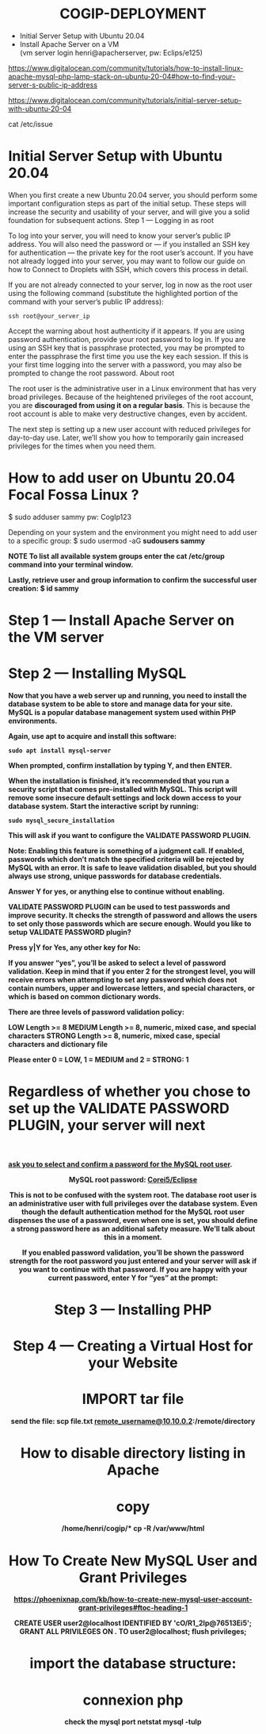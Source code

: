 # <center>COGIP-DEPLOYMENT
+ Initial Server Setup with Ubuntu 20.04<br>
+ Install Apache Server on a VM<br>
(vm server login henri@apacherserver, pw: Eclips/e125)


https://www.digitalocean.com/community/tutorials/how-to-install-linux-apache-mysql-php-lamp-stack-on-ubuntu-20-04#how-to-find-your-server-s-public-ip-address

https://www.digitalocean.com/community/tutorials/initial-server-setup-with-ubuntu-20-04

cat /etc/issue

# <b>Initial Server Setup with Ubuntu 20.04</b>

When you first create a new Ubuntu 20.04 server, you should perform some important configuration steps as part of the initial setup. These steps will increase the security and usability of your server, and will give you a solid foundation for subsequent actions.
Step 1 — Logging in as root

To log into your server, you will need to know your server’s public IP address. You will also need the password or — if you installed an SSH key for authentication — the private key for the root user’s account. If you have not already logged into your server, you may want to follow our guide on how to Connect to Droplets with SSH, which covers this process in detail.

If you are not already connected to your server, log in now as the root user using the following command (substitute the highlighted portion of the command with your server’s public IP address):

    ssh root@your_server_ip

Accept the warning about host authenticity if it appears. If you are using password authentication, provide your root password to log in. If you are using an SSH key that is passphrase protected, you may be prompted to enter the passphrase the first time you use the key each session. If this is your first time logging into the server with a password, you may also be prompted to change the root password.
About root

The root user is the administrative user in a Linux environment that has very broad privileges. Because of the heightened privileges of the root account, you are <b>discouraged from using it on a regular basis</b>. This is because the root account is able to make very destructive changes, even by accident.

The next step is setting up a new user account with reduced privileges for day-to-day use. Later, we’ll show you how to temporarily gain increased privileges for the times when you need them.
 

# How to add user on Ubuntu 20.04 Focal Fossa Linux ?

$ sudo adduser sammy
pw: CogIp123

Depending on your system and the environment you might need to add user to a specific group:
$ sudo usermod -aG <b>sudousers sammy


NOTE
To list all available system groups enter the cat /etc/group command into your terminal window.

Lastly, retrieve user and group information to confirm the successful user creation: $ id sammy


# Step 1 — Install Apache Server on the VM server<br>

# Step 2 — Installing MySQL

Now that you have a web server up and running, you need to install the database system to be able to store and manage data for your site. MySQL is a popular database management system used within PHP environments.

Again, use apt to acquire and install this software:

    sudo apt install mysql-server

When prompted, confirm installation by typing Y, and then ENTER.

When the installation is finished, it’s recommended that you run a security script that comes pre-installed with MySQL. This script will remove some insecure default settings and lock down access to your database system. Start the interactive script by running:

    sudo mysql_secure_installation

This will ask if you want to configure the VALIDATE PASSWORD PLUGIN.

Note: Enabling this feature is something of a judgment call. If enabled, passwords which don’t match the specified criteria will be rejected by MySQL with an error. It is safe to leave validation disabled, but you should always use strong, unique passwords for database credentials.

Answer Y for yes, or anything else to continue without enabling.

VALIDATE PASSWORD PLUGIN can be used to test passwords
and improve security. It checks the strength of password
and allows the users to set only those passwords which are
secure enough. Would you like to setup VALIDATE PASSWORD plugin?

Press y|Y for Yes, any other key for No:

If you answer “yes”, you’ll be asked to select a level of password validation. Keep in mind that if you enter 2 for the strongest level, you will receive errors when attempting to set any password which does not contain numbers, upper and lowercase letters, and special characters, or which is based on common dictionary words.

There are three levels of password validation policy:

LOW    Length >= 8
MEDIUM Length >= 8, numeric, mixed case, and special characters
STRONG Length >= 8, numeric, mixed case, special characters and dictionary              file

Please enter 0 = LOW, 1 = MEDIUM and 2 = STRONG: 1

# Regardless of whether you chose to set up the VALIDATE PASSWORD PLUGIN, your server will next <br><br>
<b><u>ask you to select and confirm a password for the MySQL root user</u></b>.

 <center><b>MySQL root password: <u>Corei5/Eclipse</u></b>
<br>

This is not to be confused with the system root. The database root user is an administrative user with full privileges over the database system. Even though the default authentication method for the MySQL root user dispenses the use of a password, even when one is set, you should define a strong password here as an additional safety measure. We’ll talk about this in a moment.

If you enabled password validation, you’ll be shown the password strength for the root password you just entered and your server will ask if you want to continue with that password. If you are happy with your current password, enter Y for “yes” at the prompt:

# Step 3 — Installing PHP

# Step 4 — Creating a Virtual Host for your Website



# IMPORT tar file

send the file:
scp file.txt remote_username@10.10.0.2:/remote/directory




# How to disable directory listing in Apache


# copy 

 /home/henri/cogip/* cp -R  /var/www/html 

# How To Create New MySQL User and Grant Privileges
https://phoenixnap.com/kb/how-to-create-new-mysql-user-account-grant-privileges#ftoc-heading-1

CREATE USER user2@localhost IDENTIFIED BY 'cO/R1_2Ip@76513Ei5';
GRANT ALL PRIVILEGES ON *.* TO user2@localhost;
flush privileges;

# import the database structure:


# connexion php
check the mysql port 
netstat mysql -tulp
